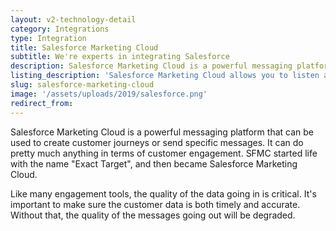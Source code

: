 ```yaml
---
layout: v2-technology-detail
category: Integrations
type: Integration
title: Salesforce Marketing Cloud
subtitle: We're experts in integrating Salesforce
description: Salesforce Marketing Cloud is a powerful messaging platform that can be used to create customer journeys or send specific messages. It can do pretty much anything in terms of customer engagement.
listing_description: 'Salesforce Marketing Cloud allows you to listen and engage with customers across: email, social, web, and mobile. Salesforce allows you to automate and manage every campaign, publish content, analyse results, and optimise. Salesforce Marketing Cloud provides a great range of marketing options to design and automate customer journeys. We can help you to design and implement a solution to fit your business goals and integrate with your website.'
slug: salesforce-marketing-cloud
image: '/assets/uploads/2019/salesforce.png'
redirect_from:
---
```


Salesforce Marketing Cloud is a powerful messaging platform that can be used to create customer journeys or send specific messages. It can do pretty much anything in terms of customer engagement. SFMC started life with the name "Exact Target", and then became Salesforce Marketing Cloud.

Like many engagement tools, the quality of the data going in is critical. It's important to make sure the customer data is both timely and accurate. Without that, the quality of the messages going out will be degraded.
